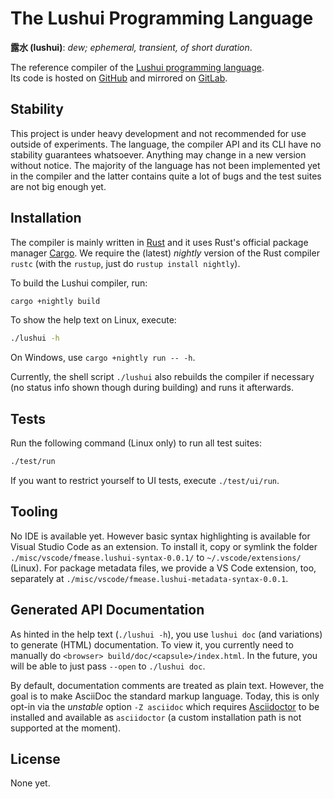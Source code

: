 # The Lushui Programming Language

**露水 (lushui)**: _dew; ephemeral, transient, of short duration_.

The reference compiler of the [Lushui programming language](https://lushui.ml/).  
Its code is hosted on [GitHub](https://github.com/fmease/lushui.git) and mirrored on [GitLab](https://gitlab.com/fmease/lushui.git).

## Stability

This project is under heavy development and not recommended for use outside of experiments.
The language, the compiler API and its CLI have no stability guarantees whatsoever. Anything may change in a new version without notice. The majority of the language has not been implemented yet in the compiler and the latter contains quite a lot of bugs and the test suites are not big enough yet.

## Installation

The compiler is mainly written in [Rust](https://www.rust-lang.org/) and it uses Rust's official package manager [Cargo](https://doc.rust-lang.org/cargo/).
We require the (latest) _nightly_ version of the Rust compiler `rustc` (with the `rustup`, just do `rustup install nightly`).

To build the Lushui compiler, run:

```sh
cargo +nightly build
```

To show the help text on Linux, execute:

```sh
./lushui -h
```

On Windows, use `cargo +nightly run -- -h`.

Currently, the shell script `./lushui` also rebuilds the compiler if necessary (no status info shown though during building) and runs it afterwards.

## Tests

Run the following command (Linux only) to run all test suites:

```sh
./test/run
```

If you want to restrict yourself to UI tests, execute `./test/ui/run`.

## Tooling

No IDE is available yet. However basic syntax highlighting is available for Visual Studio Code as an extension. To install it, copy or symlink the folder `./misc/vscode/fmease.lushui-syntax-0.0.1/` to `~/.vscode/extensions/` (Linux). For package metadata files, we provide a VS Code extension, too, separately at `./misc/vscode/fmease.lushui-metadata-syntax-0.0.1`.

## Generated API Documentation

As hinted in the help text (`./lushui -h`), you use `lushui doc` (and variations) to generate (HTML) documentation.
To view it, you currently need to manually do `<browser> build/doc/<capsule>/index.html`. In the future, you will be able
to just pass `--open` to `./lushui doc`.

By default, documentation comments are treated as plain text. However, the goal is to make AsciiDoc the standard markup language. Today, this is only opt-in via the _unstable_ option `-Z asciidoc` which requires [Asciidoctor](https://asciidoctor.org/) to be installed and available as `asciidoctor` (a custom installation path is not supported at the moment).

## License

None yet.
